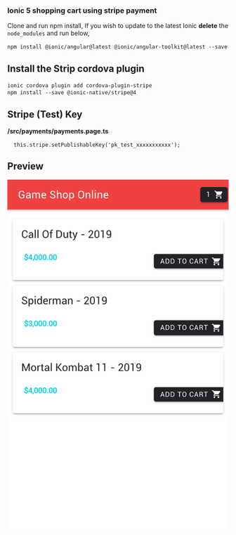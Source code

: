 
### Ionic 5 shopping cart using stripe payment 

Clone and run npm install, If you wish to update to the latest Ionic **delete** the `node_modules` and run below,

```
npm install @ionic/angular@latest @ionic/angular-toolkit@latest --save
```

## Install the Strip cordova plugin 

```
ionic cordova plugin add cordova-plugin-stripe
npm install --save @ionic-native/stripe@4
```

## Stripe (Test) Key

**/src/payments/payments.page.ts**

```
  this.stripe.setPublishableKey('pk_test_xxxxxxxxxxx');
```

## Preview 

![Ionic 5 shopping cart using stripe payment](/screenshot/screenshot.png)


